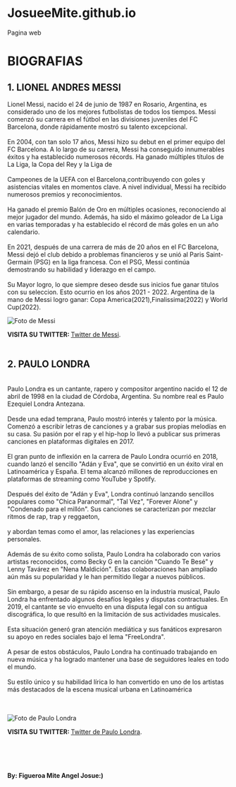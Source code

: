 # JosueeMite.github.io
Pagina web
<!DOCTYPE html>
<html>
<head>
  <title>Biografias</title>
</head>
<body>
  <h1>BIOGRAFIAS</h1>
  <h2> 1. LIONEL ANDRES MESSI </h2>
  <p>
    Lionel Messi, nacido el 24 de junio de 1987 en Rosario, Argentina, es considerado uno de los mejores futbolistas de todos los tiempos. 
    Messi comenzó su carrera en el fútbol en las divisiones juveniles del FC Barcelona, donde rápidamente mostró su talento excepcional.
    <br>
    <br> En 2004, con tan solo 17 años, Messi hizo su debut en el primer equipo del FC Barcelona. A lo largo de su carrera, 
    Messi ha conseguido innumerables éxitos y ha establecido numerosos récords. Ha ganado múltiples títulos de La Liga, la Copa del Rey y la Liga de 
    <br>
    <br>Campeones de la UEFA con el Barcelona,contribuyendo con goles y asistencias vitales en momentos clave. A nivel individual, Messi ha recibido numerosos premios y reconocimientos. 
    <br>
    <br>Ha ganado el premio Balón de Oro en múltiples ocasiones, 
    reconociendo al mejor jugador del mundo. Además, ha sido el máximo goleador de La Liga en varias temporadas y ha establecido el récord de más goles en un año calendario.
    <br>
    <br> En 2021, después de una carrera de más de 20 años en el FC Barcelona, 
    Messi dejó el club debido a problemas financieros y se unió al Paris Saint-Germain (PSG) en la liga francesa. Con el PSG, Messi continúa demostrando su habilidad y liderazgo en el campo.
    <br>
    <br> Su Mayor logro, lo que siempre deseo desde sus inicios fue ganar titulos con su seleccion. Esto ocurrio en los años 2021 - 2022. 
    Argentina de la mano de Messi logro ganar: Copa America(2021),Finalissima(2022) y World Cup(2022).
  </p>
    
  </p>
  </p>
  <img src="https://cronometro.hn/wp-content/uploads/2022/12/Copa.jpg"
  alt="Foto de Messi">
</p>
<strong>VISITA SU TWITTER: </strong><a href= "https://twitter.com/leomessisite" target= "_blank">Twitter de Messi</a>.
  <br>
  <br>
  <h2> 2. PAULO LONDRA </h2>
  <p>
    <br>Paulo Londra es un cantante, rapero y compositor argentino nacido el 12 de abril de 1998 en la ciudad de Córdoba, Argentina. Su nombre real es Paulo Ezequiel Londra Antezana.
    <br>
    <br>Desde una edad temprana, Paulo mostró interés y talento por la música. Comenzó a escribir letras de canciones y a grabar sus propias melodías en su casa. Su pasión por el rap y el hip-hop lo llevó a publicar sus primeras canciones en plataformas digitales en 2017.
    <br>
    <br>El gran punto de inflexión en la carrera de Paulo Londra ocurrió en 2018, cuando lanzó el sencillo "Adán y Eva", que se convirtió en un éxito viral en Latinoamérica y España. El tema alcanzó millones de reproducciones en plataformas de streaming como YouTube y Spotify.
    <br>
    <br>Después del éxito de "Adán y Eva", Londra continuó lanzando sencillos populares como "Chica Paranormal", "Tal Vez", "Forever Alone" y "Condenado para el millón". Sus canciones se caracterizan por mezclar ritmos de rap, trap y reggaeton, 
    <br>
    <br>y abordan temas como el amor, las relaciones y las experiencias personales.
    <br>
    <br>Además de su éxito como solista, Paulo Londra ha colaborado con varios artistas reconocidos, como Becky G en la canción "Cuando Te Besé" y Lenny Tavárez en "Nena Maldición". Estas colaboraciones han ampliado aún más su popularidad y le han permitido llegar a nuevos públicos.
    <br>
    <br>Sin embargo, a pesar de su rápido ascenso en la industria musical, Paulo Londra ha enfrentado algunos desafíos legales y disputas contractuales. En 2019, el cantante se vio envuelto en una disputa legal con su antigua discográfica, lo que resultó en la limitación de sus actividades musicales. 
    <br>
    <br>Esta situación generó gran atención mediática y sus fanáticos expresaron su apoyo en redes sociales bajo el lema "FreeLondra".
    <br>
    <br>A pesar de estos obstáculos, Paulo Londra ha continuado trabajando en nueva música y ha logrado mantener una base de seguidores leales en todo el mundo. 
    <br>
    <br>Su estilo único y su habilidad lírica lo han convertido en uno de los artistas más destacados de la escena musical urbana en Latinoamérica
  </p>
  <br>
  <br>
  <img src="https://assets.change.org/photos/4/xc/cl/wsxcCLqfSuotKar-800x450-noPad.jpg?1600288703" 
  alt="Foto de Paulo Londra">
  <p> <strong></strong></p>
</p>
<strong>VISITA SU TWITTER: </strong>
 <a href="https://twitter.com/paulolondra" target= "_blank">Twitter de Paulo Londra</a>.
 <br>
 <br>
 <br>
 <br>
 <br>
  <p> <strong>By: Figueroa Mite Angel Josue:)</strong>
